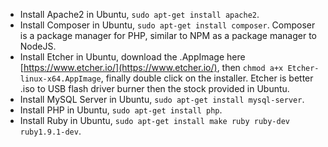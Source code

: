* Install Apache2 in Ubuntu, `sudo apt-get install apache2`.
* Install Composer in Ubuntu, `sudo apt-get install composer`. Composer is a package manager for PHP, similar to NPM as a package manager to NodeJS.
* Install Etcher in Ubuntu, download the .AppImage here [https://www.etcher.io/](https://www.etcher.io/), then `chmod a+x Etcher-linux-x64.AppImage`, finally double click on the installer. Etcher is better .iso to USB flash driver burner then the stock provided in Ubuntu.
* Install MySQL Server in Ubuntu, `sudo apt-get install mysql-server`.
* Install PHP in Ubuntu, `sudo apt-get install php`.
* Install Ruby in Ubuntu, `sudo apt-get install make ruby ruby-dev ruby1.9.1-dev`.